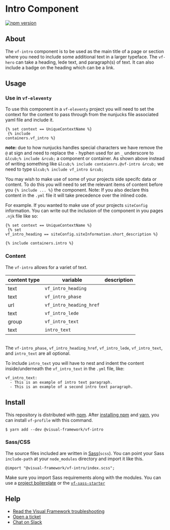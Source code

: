 # Intro Component

[![npm version](https://badge.fury.io/js/%40visual-framework%2Fvf-intro.svg)](https://badge.fury.io/js/%40visual-framework%2Fvf-intro)

## About

The `vf-intro` component is to be used as the main title of a page or section where you need to include some additional text in a larger typeface. The `vf-hero` can take a heading, lede text, and paragraph(s) of text. It can also include a badge on the heading which can be a link.

## Usage

### Use in `vf-eleventy`

To use this component in a `vf-eleventy` project you will need to set the context for the content to pass through from the nunjucks file associated yaml file and include it.

<code>&lcub;% set context == UniqueContextName %&rcub;
<br>
&lcub;% include containers.vf_intro %&rcub;
</code>

**note:** due to how nunjucks handles special characters we have remove the `@` at sign and need to replace the `-` hyphen used for an `_` underscore to `&lcub;% include &rcub;` a component or container. As shown above instead of writing something like `&lcub;% include contaienrs.@vf-intro &rcub;` we need to type `&lcub;% include vf_intro &rcub;`

You may wish to make use of some of your projects side specifc data or content. To do this you will need to set the relevant items of content before you <code>&lcub;% include ... %&rcub;</code> the component. Note: If you also declare this content in the `.yml` file it will take precedence over the inlined code.

For example. If you wanted to make use of your projects `siteConfig` information. You can write out the inclusion of the component in you pages `.njk` file like so:

<code>&lcub;% set context == UniqueContextName %&rcub;
<br>
&lcub;% set vf_intro_heading == siteConfig.siteInformation.short_description %&rcub;
<br>
&lcub;% include containers.intro %&rcub;
</code>

### Content

The `vf-intro` allows for a variet of text.

| content type | variable                | description |
| ------------ | ----------------------- | ----------- |
| text         | `vf_intro_heading`      |             |
| text         | `vf_intro_phase`        |             |
| url          | `vf_intro_heading_href` |             |
| text         | `vf_intro_lede`         |             |
| group        | `vf_intro_text`         |             |
| text         | `intro_text`            |             |

<br/>The `vf-intro_phase`, `vf_intro_heading_href`, `vf_intro_lede`, `vf_intro_text`, and `intro_text` are all optional.

To include `intro_text` you will have to nest and indent the content inside/underneath the `vf_intro_text` in the `.yml` file, like:

```text
vf_intro_text:
  - This is an example of intro text paragraph.
  - This is an example of a second intro text paragraph.
```
## Install

This repository is distributed with [npm](https://www.npmjs.com/). After [installing npm](https://www.npmjs.com/get-npm) and [yarn](https://classic.yarnpkg.com/en/docs/install), you can install `vf-profile` with this command.

```
$ yarn add --dev @visual-framework/vf-intro
```

### Sass/CSS

The source files included are written in [Sass](http://sass-lang.com)(`scss`). You can point your Sass `include-path` at your `node_modules` directory and import it like this.

```
@import "@visual-framework/vf-intro/index.scss";
```

Make sure you import Sass requirements along with the modules. You can use a [project boilerplate](https://visual-framework.github.io/vf-core/building/) or the [`vf-sass-starter`](https://visual-framework.github.io/vf-core/components/vf-sass-starter/)

## Help

- [Read the Visual Framework troubleshooting](https://visual-framework.github.io/vf-welcome/troubleshooting/)
- [Open a ticket](https://github.com/visual-framework/vf-core/issues)
- [Chat on Slack](https://join.slack.com/t/visual-framework/shared_invite/enQtNDAxNzY0NDg4NTY0LWFhMjEwNGY3ZTk3NWYxNWVjOWQ1ZWE4YjViZmY1YjBkMDQxMTNlNjQ0N2ZiMTQ1ZTZiMGM4NjU5Y2E0MjM3ZGQ)
